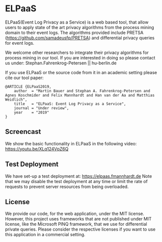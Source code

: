 # ELPaaS
ELPaaS(Event Log Privacy as a Service) is a web based tool, that allow users to apply state of the art privacy algorithms from the process mining domain to their event logs. The algorithms provided include PRETSA (https://github.com/samadeusfp/PRETSA) and differential privacy queries for event logs. 

We welcome other researchers to integrate their privacy algorithms for process mining in our tool. If you are interested in doing so please contact us under: Stephan.Fahrenkrog-Petersen || hu-berlin.de

If you use ELPaaS or the source code from it in an academic setting please cite our tool paper:
```
@ARTICLE {ELPaaS2019,
    author  = "Martin Bauer and Stephan A. Fahrenkrog-Petersen and Agnes Koschmider and Felix Mannhardt and Han van der Aa and Matthias Weidlich",
    title   = "ELPaaS: Event Log Privacy as a Service",
    journal = "Under review",
    year    = "2019"
}
```

## Screencast
We show the basic functionality in ELPaaS in the following video:
https://youtu.be/XLq124VpZ6Q

## Test Deployment
We have set-up a test deployment at:
https://elpaas.fmannhardt.de
Note that we may disable the test deployment at any time or limit the rate of requests to prevent server resources from being overloaded. 

## License
We provide our code, for the web application, under the MIT license. However, this project uses frameworks that are not published under MIT license, like the Microsoft PINQ framework, that we use for differential private queries. Please consider the respective licenses if you want to use this application in a commercial setting.
